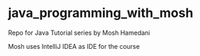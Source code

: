 # java_programming_with_mosh
Repo for Java Tutorial series by Mosh Hamedani

Mosh uses IntelliJ IDEA as IDE for the course
